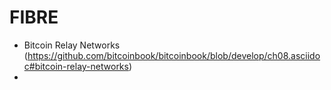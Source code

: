 # FIBRE

* Bitcoin Relay Networks (https://github.com/bitcoinbook/bitcoinbook/blob/develop/ch08.asciidoc#bitcoin-relay-networks)
* 
